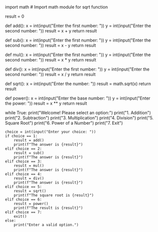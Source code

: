 import math  # Import math module for sqrt function

result = 0

def add():
    x = int(input("Enter the first number: "))
    y = int(input("Enter the second number: "))
    result = x + y
    return result

def sub():
    x = int(input("Enter the first number: "))
    y = int(input("Enter the second number: "))
    result = x - y
    return result

def mul():
    x = int(input("Enter the first number: "))
    y = int(input("Enter the second number: "))
    result = x * y
    return result

def div():
    x = int(input("Enter the first number: "))
    y = int(input("Enter the second number: "))
    result = x / y
    return result

def sqrt():
    x = int(input("Enter the number: "))
    result = math.sqrt(x)
    return result

def power():
    x = int(input("Enter the base number: "))
    y = int(input("Enter the power: "))
    result = x ** y
    return result

while True:
    print("Welcome! Please select an option:")
    print("1. Addition")
    print("2. Subtraction")
    print("3. Multiplication")
    print("4. Division")
    print("5. Square Root")
    print("6. Power of a Number")
    print("7. Exit")

    choice = int(input("Enter your choice: "))
    if choice == 1:
        result = add()
        print(f"The answer is {result}")
    elif choice == 2:
        result = sub()
        print(f"The answer is {result}")
    elif choice == 3:
        result = mul()
        print(f"The answer is {result}")
    elif choice == 4:
        result = div()
        print(f"The answer is {result}")
    elif choice == 5:
        result = sqrt()
        print(f"The square root is {result}")
    elif choice == 6:
        result = power()
        print(f"The result is {result}")
    elif choice == 7:
        exit()
    else:
        print("Enter a valid option.")
